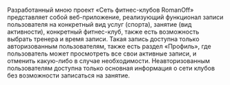 Разработанный мною проект «Сеть фитнес-клубов RomanOff» представляет собой веб-приложение, реализующий функционал записи пользователя на конкретный вид услуг (спорта), занятие (вид активности), конкретный фитнес-клуб, также есть возможность выбрать тренера и время записи. Такая запись доступна только авторизованным пользователям, также есть раздел «Профиль», где пользователь может просмотреть все свои активные записи, и отменить какую-либо в случае необходимости. Неавторизованным пользователям доступна только основная информация о сети клубов без возможности записаться на занятие.
